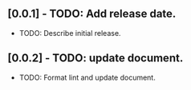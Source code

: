 ## [0.0.1] - TODO: Add release date.

* TODO: Describe initial release.

## [0.0.2] - TODO: update document.

* TODO: Format lint and update document.